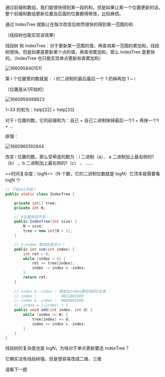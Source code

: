  通过前缀和数组，我们能很快得到某一段的和，但是如果让某一个位置更新的话，整个前缀和数组更新位置及后面的位置都得修改，比较麻烦。

通过 IndexTree 就能让在每次改变后依然很快的得到某一范围的和

（线段树也能实现该效果）

线段树 和 IndexTree：对于更新某一范围的值，再查询某一范围的累加和，线段树很快。但是如果是更新某个点的值，再查询累加和，那么 IndexTree 是更快的。（IndexTree 也只能实现单点更新和查累加和）

![1660958401511](assets/1660958401511.png)



第 i 个位置管的数就是： i 的二进制的最后最后一个 1 扔掉再加 1 ~ i

（位置是从1开始的）

![1660959498623](assets/1660959498623.png)

1~33 的和为：help[32] + help[33]



对于 i 位置的数，它的前缀和为：自己 + 自己二进制抹掉最后一个1 + 再抹一个1 + …

原理：

![1660960192844](assets/1660960192844.png)



改变 i 位置的数，那么受牵连的数为：i 二进制（a）、 a 二进制加上最右侧的1（b） 、b 二进制加上最右侧的1（c） 、 ……



==时间复杂度：logN==（N  个数，它的二进制位数就是 logN）它顶多就需要看 logN 个

```java
// 下标从1开始！
public static class IndexTree {

    private int[] tree;
    private int N;

    // 0位置弃而不用！
    public IndexTree(int size) {
        N = size;
        tree = new int[N + 1];
    }

    // 1~index 累加和是多少？
    public int sum(int index) {
        int ret = 0;
        while (index > 0) {
            ret += tree[index];
            index -= index & -index;
        }
        return ret;
    }
 
    // index & -index : 提取出index最右侧的1出来
    // index :           0011001000
    // index & -index :  0000001000
    // -index = (~index) + 1
    public void add(int index, int d) {
        while (index <= N) {
            tree[index] += d;
            index += index & -index;
        }
    }
}
```

线段树的复杂度也是 logN，为啥对于单点更新要选 indexTree？

它确实没有线段树强，但是很容易改成二维、三维

请看下一题































